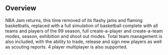 ## Overview

NBA Jam returns, this time removed of its flashy jams and flaming basketballs, replaced with a full simulation of basketball complete with all teams and players of the 99 season, full create-a-player and create-a-team modes, season, exhibition and shoot out modes. Total team management is also included, with the ability to trade, release and sign new players as well as scouting reports. 4 player multiplayer is also supported.